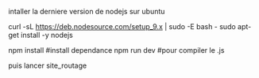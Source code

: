 intaller la derniere version de nodejs sur ubuntu

curl -sL https://deb.nodesource.com/setup_9.x | sudo -E bash -
sudo apt-get install -y nodejs

npm install     #install dependance
npm run dev     #pour compiler le .js

puis lancer site_routage


